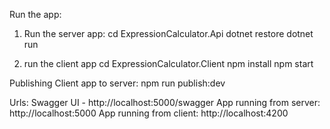 Run the app:
1. Run the server app: 
  cd ExpressionCalculator.Api
  dotnet restore
  dotnet run
  
2. run the client app
  cd ExpressionCalculator.Client
  npm install
  npm start

Publishing
Client app to server: npm run publish:dev

Urls:
Swagger UI - http://localhost:5000/swagger
App running from server: http://localhost:5000
App running from client: http://localhost:4200